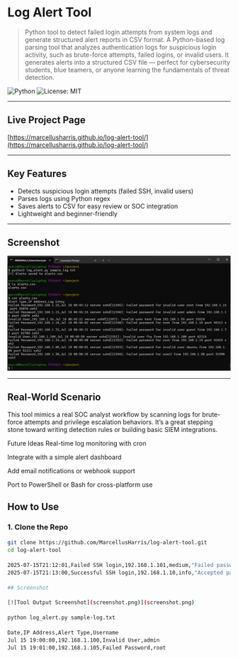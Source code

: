 #  Log Alert Tool
>  Python tool to detect failed login attempts from system logs and generate structured alert reports in CSV format.
A Python-based log parsing tool that analyzes authentication logs for suspicious login activity, such as brute-force attempts, failed logins, or invalid users. It generates alerts into a structured CSV file — perfect for cybersecurity students, blue teamers, or anyone learning the fundamentals of threat detection.

![Python](https://img.shields.io/badge/Python-3.8%2B-blue)
![License: MIT](https://img.shields.io/badge/License-MIT-green)

---

##  Live Project Page  
 [https://marcellusharris.github.io/log-alert-tool/](https://marcellusharris.github.io/log-alert-tool/)

---

##  Key Features

- Detects suspicious login attempts (failed SSH, invalid users)
- Parses logs using Python regex
- Saves alerts to CSV for easy review or SOC integration
- Lightweight and beginner-friendly

---

##  Screenshot

![Sample Output](log-tool-output.png)

---

## Real-World Scenario
This tool mimics a real SOC analyst workflow by scanning logs for brute-force attempts and privilege escalation behaviors. It’s a great stepping stone toward writing detection rules or building basic SIEM integrations.

Future Ideas
Real-time log monitoring with cron

Integrate with a simple alert dashboard

Add email notifications or webhook support

Port to PowerShell or Bash for cross-platform use

##  How to Use

### 1. Clone the Repo

```bash
git clone https://github.com/MarcellusHarris/log-alert-tool.git
cd log-alert-tool

2025-07-15T21:12:01,Failed SSH login,192.168.1.101,medium,"Failed password for root from 192.168.1.101 port 22 ssh2"
2025-07-15T21:13:00,Successful SSH login,192.168.1.10,info,"Accepted password for user1 from 192.168.1.10 port 22 ssh2"

## Screenshot

[![Tool Output Screenshot](screenshot.png)](screenshot.png)

python log_alert.py sample-log.txt

Date,IP Address,Alert Type,Username
Jul 15 19:00:00,192.168.1.100,Invalid User,admin
Jul 15 19:01:00,192.168.1.105,Failed Password,root

